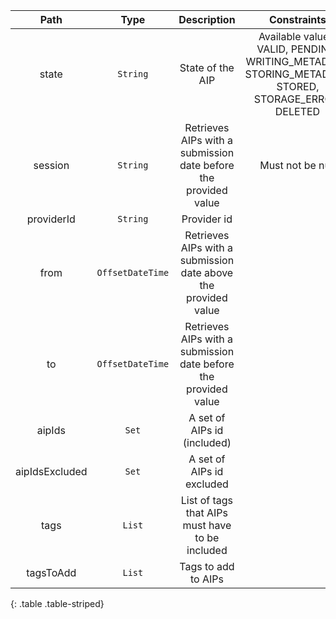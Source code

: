 | Path | Type | Description | Constraints |  
| :--: | :--: | :---------: | :---------: |  
| state | `String` | State of the AIP | Available values: VALID, PENDING, WRITING_METADATA, STORING_METADATA, STORED, STORAGE_ERROR, DELETED |  
| session | `String` | Retrieves AIPs with a submission date before the provided value | Must not be null |  
| providerId | `String` | Provider id |  |  
| from | `OffsetDateTime` | Retrieves AIPs with a submission date above the provided value |  |  
| to | `OffsetDateTime` | Retrieves AIPs with a submission date before the provided value |  |  
| aipIds | `Set` | A set of AIPs id (included) |  |  
| aipIdsExcluded | `Set` | A set of AIPs id excluded |  |  
| tags | `List` | List of tags that AIPs must have to be included |  |  
| tagsToAdd | `List` | Tags to add to AIPs |  |  
{: .table .table-striped}

